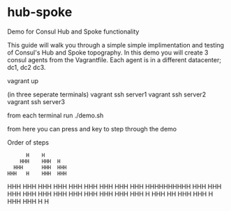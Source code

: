 # hub-spoke
Demo for Consul Hub and Spoke functionality

This guide will walk you through a simple simple implimentation and testing
of Consul's Hub and Spoke topography. In this demo you will create 3 consul
agents from the Vagrantfile. Each agent is in a different datacenter; dc1, dc2 dc3.



vagrant up


(in three seperate terminals)
vagrant ssh server1
vagrant ssh server2
vagrant ssh server3

from each terminal run
./demo.sh

from here you can press and key to step through the demo

Order of steps

          H    H
        HHH    HHH  H
      HHH      HHH  HHH
    HHH   H    HHH  HHH
  HHH   HHH    HHH  HHH
  HHH   HHH    HHH  HHH
  HHH   HHHHHHHHHH  HHH
  HHH   HHH    HHH  HHH
  HHH   HHH    HHH  HHH 
  HHH   HHH    H   HHH
   HH   HHH      HHH
    H   HHH    HHH
          H    H

